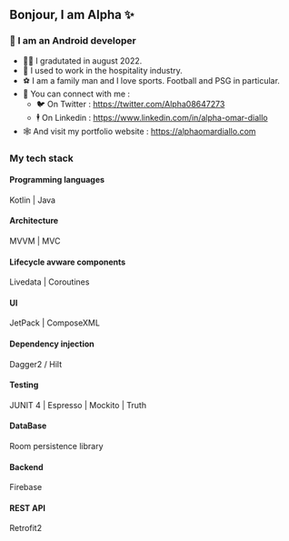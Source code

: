 
## Bonjour, I am Alpha ✨
### 📱 I am an Android developer

* 👨‍🎓 I gradutated in august 2022.
* 🏨 I used to work in the hospitality industry.
* ⚽ I am a family man and I love sports. Football and PSG in particular.
* 🔗 You can connect with me : 
  * 🐦 On Twitter : https://twitter.com/Alpha08647273 
  * 🕴️ On Linkedin : https://www.linkedin.com/in/alpha-omar-diallo 
* 🕸️ And visit my portfolio website : https://alphaomardiallo.com 

### My tech stack
#### Programming languages
Kotlin | Java
#### Architecture
MVVM | MVC
#### Lifecycle avware components
Livedata | Coroutines
#### UI
JetPack | ComposeXML
#### Dependency injection
Dagger2 / Hilt
#### Testing
JUNIT 4 | Espresso | Mockito | Truth
#### DataBase
Room persistence library
#### Backend
Firebase
#### REST API
Retrofit2
